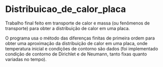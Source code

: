 # Distribuicao_de_calor_placa
Trabalho final feito em transporte de calor e massa (ou fenômenos de transporte) para obter a distribuição de calor em uma placa.

O programa usa o método das diferenças finitas de primeira ordem para obter uma aproximação da distribuição de calor em uma placa, onde temperatura inicial e condições de contorno são dados (foi implementado condição de contorno de Dirichlet e de Neumann, tanto fixas quanto variadas no tempo).
